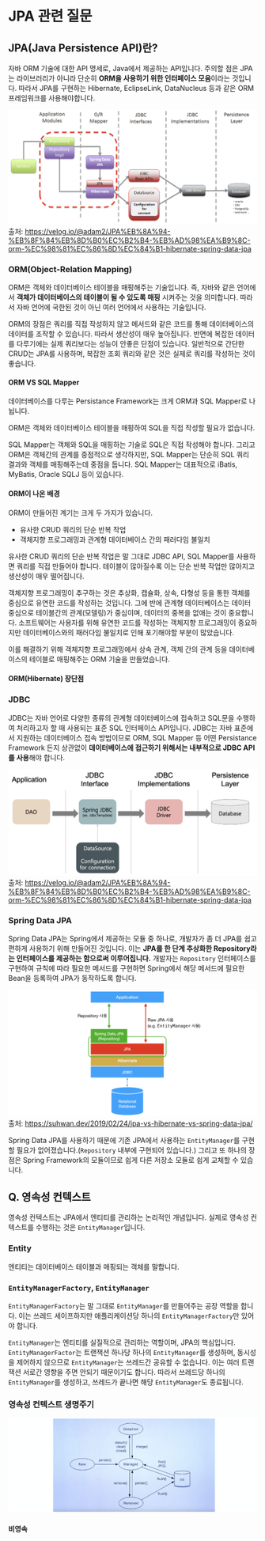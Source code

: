 # JPA 관련 질문

## JPA(Java Persistence API)란?
자바 ORM 기술에 대한 API 명세로, Java에서 제공하는 API입니다. 주의할 점은 JPA는 라이브러리가 아니라 단순히 **ORM을 사용하기 위한 인터페이스 모음**이라는 것입니다. 따라서 JPA를 구현하는 Hibernate, EclipseLink, DataNucleus 등과 같은 ORM 프레임워크를 사용해야합니다.

![JPA 모습](./images/jpa.png)
출처: <https://velog.io/@adam2/JPA%EB%8A%94-%EB%8F%84%EB%8D%B0%EC%B2%B4-%EB%AD%98%EA%B9%8C-orm-%EC%98%81%EC%86%8D%EC%84%B1-hibernate-spring-data-jpa>

### ORM(Object-Relation Mapping)
ORM은 객체와 데이터베이스 테이블을 매핑해주는 기술입니다. 즉, 자바와 같은 언어에서 **객체가 데이터베이스의 테이블이 될 수 있도록 매핑** 시켜주는 것을 의미합니다. 따라서 자바 언어에 국한된 것이 아닌 여러 언어에서 사용하는 기술입니다.

ORM의 장점은 쿼리를 직접 작성하지 않고 메서드와 같은 코드를 통해 데이터베이스의 데이터를 조작할 수 있습니다. 따라서 생산성이 매우 높아집니다. 반면에 복잡한 데이터를 다루기에는 실제 쿼리보다는 성능이 안좋은 단점이 있습니다. 일반적으로 간단한 CRUD는 JPA를 사용하며, 복잡한 조회 쿼리와 같은 것은 실제로 쿼리를 작성하는 것이 좋습니다.

#### ORM VS SQL Mapper
데이터베이스를 다루는 Persistance Framework는 크게 ORM과 SQL Mapper로 나뉩니다.

ORM은 객체와 데이터베이스 테이블을 매핑하여 SQL을 직접 작성할 필요가 없습니다.

SQL Mapper는 객체와 SQL을 매핑하는 기술로 SQL은 직접 작성해야 합니다. 그리고 ORM은 객체간의 관계를 중점적으로 생각하지만, SQL Mapper는 단순히 SQL 쿼리 결과와 객체를 매핑해주는데 중점을 둡니다. SQL Mapper는 대표적으로 iBatis, MyBatis, Oracle SQLJ 등이 있습니다.

#### ORM이 나온 배경
ORM이 만들어진 계기는 크게 두 가지가 있습니다.
- 유사한 CRUD 쿼리의 단순 반복 작업
- 객체지향 프로그래밍과 관계형 데이터베이스 간의 패러다임 불일치

유사한 CRUD 쿼리의 단순 반복 작업은 말 그대로 JDBC API, SQL Mapper를 사용하면 쿼리를 직접 만들어야 합니다. 테이블이 많아질수록 이는 단순 반복 작업만 많아지고 생산성이 매우 떨어집니다.

객체지향 프로그래밍이 추구하는 것은 추상화, 캡슐화, 상속, 다형성 등을 통한 객체를 중심으로 유연한 코드를 작성하는 것입니다. 그에 반에 관계형 데이터베이스는 데이터 중심으로 테이블간의 관계(모델링)가 중심이며, 데이터의 중복을 없애는 것이 중요합니다. 소프트웨어는 사용자를 위해 유연한 코드를 작성하는 객체지향 프로그래밍이 중요하지만 데이터베이스와의 패러다임 불일치로 인해 포기해야할 부분이 많았습니다.

이를 해결하기 위해 객체지향 프로그래밍에서 상속 관계, 객체 간의 관계 등을 데이터베이스의 테이블로 매핑해주는 ORM 기술을 만들었습니다.

#### ORM(Hibernate) 장단점


### JDBC
JDBC는 자바 언어로 다양한 종류의 관계형 데이터베이스에 접속하고 SQL문을 수행하여 처리하고자 할 때 사용되는 표준 SQL 인터페이스 API입니다. JDBC는 자바 표준에서 지원하는 데이터베이스 접속 방법이므로 ORM, SQL Mapper 등 어떤 Persistance Framework 든지 상관없이 **데이터베이스에 접근하기 위해서는 내부적으로 JDBC API를 사용**해야 합니다.

![JDBC 과정](./images/jdbc.png)
출처: <https://velog.io/@adam2/JPA%EB%8A%94-%EB%8F%84%EB%8D%B0%EC%B2%B4-%EB%AD%98%EA%B9%8C-orm-%EC%98%81%EC%86%8D%EC%84%B1-hibernate-spring-data-jpa>

### Spring Data JPA
Spring Data JPA는 Spring에서 제공하는 모듈 중 하나로, 개발자가 좀 더 JPA를 쉽고 편하게 사용하기 위해 만들어진 것입니다. 이는 **JPA를 한 단계 추상화한 Repository라는 인터페이스를 제공하는 함으로써 이루어집니다.** 개발자는 `Repository` 인터페이스를 구현하여 규칙에 따라 필요한 메서드를 구현하면 Spring에서 해당 메서드에 필요한 Bean을 등록하여 JPA가 동작하도록 합니다.

![스프링 부트에서 JPA 모습](./images/spring_boot_jpa_structure.png)
출처: <https://suhwan.dev/2019/02/24/jpa-vs-hibernate-vs-spring-data-jpa/>

Spring Data JPA를 사용하기 때문에 기존 JPA에서 사용하는 `EntityManager`를 구현할 필요가 없어졌습니다.(`Repository` 내부에 구현되어 있습니다.) 그리고 또 하나의 장점은 Spring Framework의 모듈이므로 쉽게 다른 저장소 모듈로 쉽게 교체할 수 있습니다.


## Q. 영속성 컨텍스트
영속성 컨텍스트는 JPA에서 엔티티를 관리하는 논리적인 개념입니다. 실제로 영속성 컨텍스트를 수행하는 것은 `EntityManager`입니다.

### Entity
엔티티는 데이터베이스 테이블과 매핑되는 객체를 말합니다.

### `EntityManagerFactory`, `EntityManager`
`EntityManagerFactory`는 말 그대로 `EntityManager`를 만들어주는 공장 역할을 합니다. 이는 쓰레드 세이프하지만 애플리케이션당 하나의 `EntityManagerFactory`만 있어야 합니다.

`EntityManager`는 엔티티를 실질적으로 관리하는 역할이며, JPA의 핵심입니다. `EntityManagerFactor`는 트랜잭션 하나당 하나의 `EntityManager`를 생성하며, 동시성을 제어하지 않으므로 `EntityManager`는 쓰레드간 공유할 수 없습니다. 이는 여러 트랜잭션 서로간 영향을 주면 안되기 때문이기도 합니다. 따라서 쓰레드당 하나의 `EntityManager`를 생성하고, 쓰레드가 끝나면 해당 `EntityManager`도 종료됩니다.

### 영속성 컨텍스트 생명주기

![영속성 컨텍스트 생명주기](./images/persistance_context_lifecycle.png)

#### 비영속

